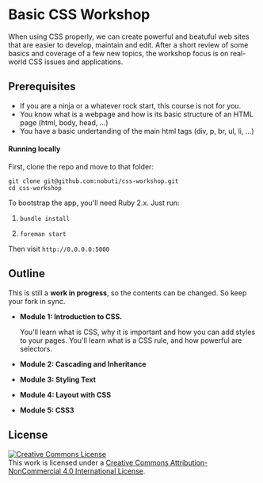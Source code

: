 # Basic CSS Workshop

When using CSS properly, we can create powerful and beatuful web sites that are easier to develop, maintain and edit. After a short review of some basics and coverage of a few new topics, the workshop focus is on real-world CSS issues and applications. 

## Prerequisites

- If you are a ninja or a whatever rock start, this course is not for you.
- You know what is a webpage and how is its basic structure of an HTML page (html, body, head, ...)
- You have a basic undertanding of the main html tags (div, p, br, ul, li, ...)

#### Running locally

First, clone the repo and move to that folder:

```
git clone git@github.com:nobuti/css-workshop.git
cd css-workshop
```

To bootstrap the app, you'll need Ruby 2.x. Just run:

1. `bundle install`

2. `foreman start`

Then visit `http://0.0.0.0:5000`

## Outline

This is still a **work in progress**, so the contents can be changed. So keep your fork in sync.

- **Module 1: Introduction to CSS.**

  You'll learn what is CSS, why it is important and how you can add styles to your pages. You'll learn what is a CSS rule, and how powerful are selectors.

- **Module 2: Cascading and Inheritance**
- **Module 3: Styling Text**
- **Module 4: Layout with CSS**
- **Module 5: CSS3**

## License

<a rel="license" href="http://creativecommons.org/licenses/by-nc/4.0/"><img alt="Creative Commons License" style="border-width:0" src="http://i.creativecommons.org/l/by-nc/4.0/88x31.png" /></a><br />This work is licensed under a <a rel="license" href="http://creativecommons.org/licenses/by-nc/4.0/">Creative Commons Attribution-NonCommercial 4.0 International License</a>.